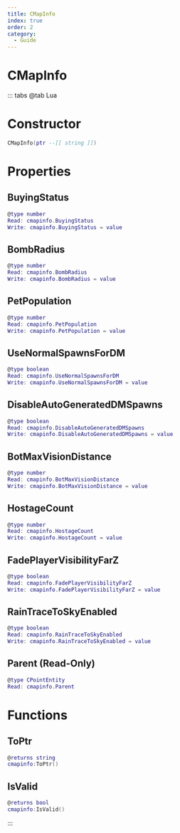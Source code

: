 ```yaml
---
title: CMapInfo
index: true
order: 2
category:
  - Guide
---
```


# CMapInfo

::: tabs
@tab Lua
# Constructor
```lua
CMapInfo(ptr --[[ string ]])
```
# Properties
## BuyingStatus 
```lua
@type number
Read: cmapinfo.BuyingStatus
Write: cmapinfo.BuyingStatus = value
```
## BombRadius 
```lua
@type number
Read: cmapinfo.BombRadius
Write: cmapinfo.BombRadius = value
```
## PetPopulation 
```lua
@type number
Read: cmapinfo.PetPopulation
Write: cmapinfo.PetPopulation = value
```
## UseNormalSpawnsForDM 
```lua
@type boolean
Read: cmapinfo.UseNormalSpawnsForDM
Write: cmapinfo.UseNormalSpawnsForDM = value
```
## DisableAutoGeneratedDMSpawns 
```lua
@type boolean
Read: cmapinfo.DisableAutoGeneratedDMSpawns
Write: cmapinfo.DisableAutoGeneratedDMSpawns = value
```
## BotMaxVisionDistance 
```lua
@type number
Read: cmapinfo.BotMaxVisionDistance
Write: cmapinfo.BotMaxVisionDistance = value
```
## HostageCount 
```lua
@type number
Read: cmapinfo.HostageCount
Write: cmapinfo.HostageCount = value
```
## FadePlayerVisibilityFarZ 
```lua
@type boolean
Read: cmapinfo.FadePlayerVisibilityFarZ
Write: cmapinfo.FadePlayerVisibilityFarZ = value
```
## RainTraceToSkyEnabled 
```lua
@type boolean
Read: cmapinfo.RainTraceToSkyEnabled
Write: cmapinfo.RainTraceToSkyEnabled = value
```
## Parent (Read-Only)
```lua
@type CPointEntity
Read: cmapinfo.Parent
```
# Functions
## ToPtr
```lua
@returns string
cmapinfo:ToPtr()
```
## IsValid
```lua
@returns bool
cmapinfo:IsValid()
```

:::